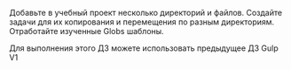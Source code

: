 Добавьте в учебный проект несколько директорий и файлов. Создайте задачи для их копирования и перемещения по разным директориям. Отработайте изученные Globs шаблоны.

Для выполнения этого ДЗ можете использовать предыдущее ДЗ Gulp V1



